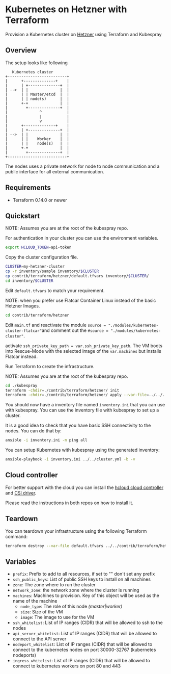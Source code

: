 # Kubernetes on Hetzner with Terraform

Provision a Kubernetes cluster on [Hetzner](https://www.hetzner.com/cloud) using Terraform and Kubespray

## Overview

The setup looks like following

```text
   Kubernetes cluster
+--------------------------+
|      +--------------+    |
|      | +--------------+  |
| -->  | |              |  |
|      | | Master/etcd  |  |
|      | | node(s)      |  |
|      +-+              |  |
|        +--------------+  |
|              ^           |
|              |           |
|              v           |
|      +--------------+    |
|      | +--------------+  |
| -->  | |              |  |
|      | |    Worker    |  |
|      | |    node(s)   |  |
|      +-+              |  |
|        +--------------+  |
+--------------------------+
```

The nodes uses a private network for node to node communication and a public interface for all external communication.

## Requirements

* Terraform 0.14.0 or newer

## Quickstart

NOTE: Assumes you are at the root of the kubespray repo.

For authentication in your cluster you can use the environment variables.

```bash
export HCLOUD_TOKEN=api-token
```

Copy the cluster configuration file.

```bash
CLUSTER=my-hetzner-cluster
cp -r inventory/sample inventory/$CLUSTER
cp contrib/terraform/hetzner/default.tfvars inventory/$CLUSTER/
cd inventory/$CLUSTER
```

Edit `default.tfvars` to match your requirement.

NOTE: when you prefer use Flatcar Container Linux instead of the basic Hetzner Images.

```bash
cd contrib/terraform/hetzner
```

Edit `main.tf` and reactivate the module `source = "./modules/kubernetes-cluster-flatcar"`and
comment out the `#source = "./modules/kubernetes-cluster"`.

activate `ssh_private_key_path = var.ssh_private_key_path`. The VM boots into
Rescue-Mode with the selected image of the `var.machines` but installs Flatcar instead.

Run Terraform to create the infrastructure.

NOTE: Assumes you are at the root of the kubespray repo.

```bash
cd ./kubespray
terraform -chdir=./contrib/terraform/hetzner/ init
terraform -chdir=./contrib/terraform/hetzner/ apply --var-file=../../../inventory/$CLUSTER/default.tfvars
```

You should now have a inventory file named `inventory.ini` that you can use with kubespray.
You can use the inventory file with kubespray to set up a cluster.

It is a good idea to check that you have basic SSH connectivity to the nodes. You can do that by:

```bash
ansible -i inventory.ini -m ping all
```

You can setup Kubernetes with kubespray using the generated inventory:

```bash
ansible-playbook -i inventory.ini ../../cluster.yml -b -v
```

## Cloud controller

For better support with the cloud you can install the [hcloud cloud controller](https://github.com/hetznercloud/hcloud-cloud-controller-manager) and [CSI driver](https://github.com/hetznercloud/csi-driver).

Please read the instructions in both repos on how to install it.

## Teardown

You can teardown your infrastructure using the following Terraform command:

```bash
terraform destroy --var-file default.tfvars ../../contrib/terraform/hetzner
```

## Variables

* `prefix`: Prefix to add to all resources, if set to "" don't set any prefix
* `ssh_public_keys`: List of public SSH keys to install on all machines
* `zone`: The zone where to run the cluster
* `network_zone`: the network zone where the cluster is running
* `machines`: Machines to provision. Key of this object will be used as the name of the machine
  * `node_type`: The role of this node *(master|worker)*
  * `size`: Size of the VM
  * `image`: The image to use for the VM
* `ssh_whitelist`: List of IP ranges (CIDR) that will be allowed to ssh to the nodes
* `api_server_whitelist`: List of IP ranges (CIDR) that will be allowed to connect to the API server
* `nodeport_whitelist`: List of IP ranges (CIDR) that will be allowed to connect to the kubernetes nodes on port 30000-32767 (kubernetes nodeports)
* `ingress_whitelist`: List of IP ranges (CIDR) that will be allowed to connect to kubernetes workers on port 80 and 443
